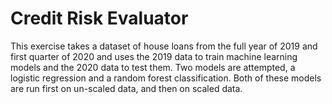 # Credit Risk Evaluator

This exercise takes a dataset of house loans from the full year of 2019 and first quarter of 2020 and uses the 2019 data to train machine learning models and the 2020 data to test them. Two models are attempted, a logistic regression and a random forest classification. Both of these models are run first on un-scaled data, and then on scaled data.